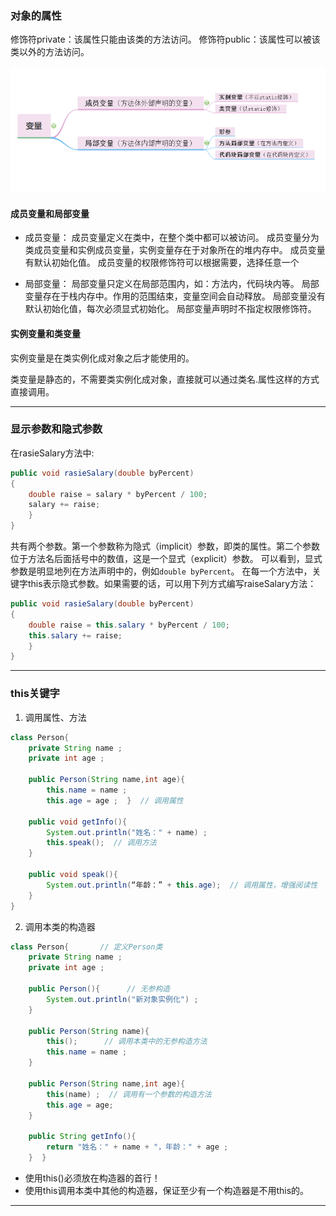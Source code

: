 ### 对象的属性

修饰符private：该属性只能由该类的方法访问。
修饰符public：该属性可以被该类以外的方法访问。

![面向对象变量](../pic/面向对象变量.png)

#### 成员变量和局部变量
+ 成员变量：
成员变量定义在类中，在整个类中都可以被访问。
成员变量分为类成员变量和实例成员变量，实例变量存在于对象所在的堆内存中。
成员变量有默认初始化值。
成员变量的权限修饰符可以根据需要，选择任意一个

+ 局部变量：
局部变量只定义在局部范围内，如：方法内，代码块内等。
局部变量存在于栈内存中。作用的范围结束，变量空间会自动释放。
局部变量没有默认初始化值，每次必须显式初始化。
局部变量声明时不指定权限修饰符。

#### 实例变量和类变量
实例变量是在类实例化成对象之后才能使用的。

类变量是静态的，不需要类实例化成对象，直接就可以通过类名.属性这样的方式直接调用。

***
### 显示参数和隐式参数
在rasieSalary方法中:
```java
public void rasieSalary(double byPercent)
{
    double raise = salary * byPercent / 100;
    salary += raise;
    }
}
```
共有两个参数。第一个参数称为隐式（implicit）参数，即类的属性。第二个参数位于方法名后面括号中的数值，这是一个显式（explicit）参数。
可以看到，显式参数是明显地列在方法声明中的，例如`double byPercent`。
在每一个方法中，关键字this表示隐式参数。如果需要的话，可以用下列方式编写raiseSalary方法：
```java
public void rasieSalary(double byPercent)
{
    double raise = this.salary * byPercent / 100;
    this.salary += raise;
    }
}
```

***
### this关键字
1. 调用属性、方法
```java
class Person{		
	private String name ;	
	private int age ;

	public Person(String name,int age){	
		this.name = name ;   
		this.age = age ;  }  // 调用属性

	public void getInfo(){	
		System.out.println("姓名：" + name) ;
		this.speak();  // 调用方法
	}

	public void speak(){
		System.out.println(“年龄：” + this.age);  // 调用属性，增强阅读性
	}
}
```

2. 调用本类的构造器
```java
class Person{		// 定义Person类
	private String name ;		
	private int age ;	

	public Person(){	  // 无参构造
		System.out.println("新对象实例化") ;
	}

	public Person(String name){
		this();      // 调用本类中的无参构造方法
		this.name = name ;	
	}

	public Person(String name,int age){	
		this(name) ;  // 调用有一个参数的构造方法
		this.age = age;
	}

	public String getInfo(){	
		return "姓名：" + name + "，年龄：" + age ;
	}  }
```
+ 使用this()必须放在构造器的首行！
+ 使用this调用本类中其他的构造器，保证至少有一个构造器是不用this的。

***

